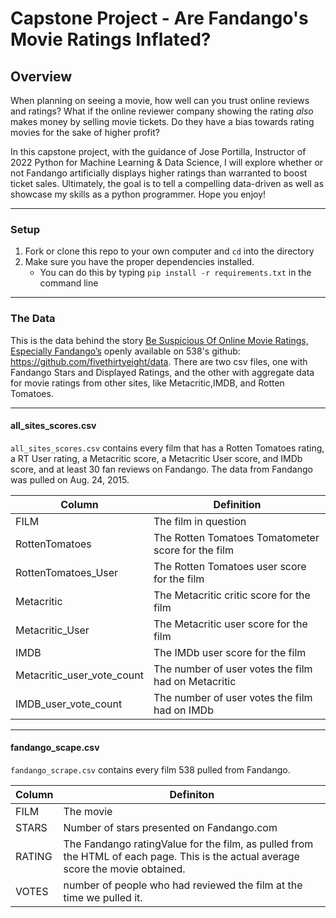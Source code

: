 # Capstone Project - Are Fandango's Movie Ratings Inflated? 
## Overview

When planning on seeing a movie, how well can you trust online reviews and ratings? What if the online reviewer company showing the rating *also* makes money by selling movie tickets. Do they have a bias towards rating movies for the sake of higher profit?

In this capstone project, with the guidance of Jose Portilla, Instructor of 2022 Python for Machine Learning & Data Science, I will explore whether or not Fandango artificially displays higher ratings than warranted to boost ticket sales. Ultimately, the goal is to tell a compelling data-driven as well as showcase my skills as a python programmer. Hope you enjoy!  

----

### Setup

1. Fork or clone this repo to your own computer and `cd` into the directory
2. Make sure you have the proper dependencies installed. 
   -   You can do this by typing `pip install -r requirements.txt` in the command line

----

### The Data

This is the data behind the story [Be Suspicious Of Online Movie Ratings, Especially Fandango’s](http://fivethirtyeight.com/features/fandango-movies-ratings/) openly available on 538's github: https://github.com/fivethirtyeight/data. There are two csv files, one with Fandango Stars and Displayed Ratings, and the other with aggregate data for movie ratings from other sites, like Metacritic,IMDB, and Rotten Tomatoes.

----

#### all_sites_scores.csv


`all_sites_scores.csv` contains every film that has a Rotten Tomatoes rating, a RT User rating, a Metacritic score, a Metacritic User score, and IMDb score, and at least 30 fan reviews on Fandango. The data from Fandango was pulled on Aug. 24, 2015.

Column | Definition
--- | -----------
FILM | The film in question
RottenTomatoes | The Rotten Tomatoes Tomatometer score  for the film
RottenTomatoes_User | The Rotten Tomatoes user score for the film
Metacritic | The Metacritic critic score for the film
Metacritic_User | The Metacritic user score for the film
IMDB | The IMDb user score for the film
Metacritic_user_vote_count | The number of user votes the film had on Metacritic
IMDB_user_vote_count | The number of user votes the film had on IMDb

----

#### fandango_scape.csv

`fandango_scrape.csv` contains every film 538 pulled from Fandango.

Column | Definiton
--- | ---------
FILM | The movie
STARS | Number of stars presented on Fandango.com
RATING |  The Fandango ratingValue for the film, as pulled from the HTML of each page. This is the actual average score the movie obtained.
VOTES | number of people who had reviewed the film at the time we pulled it.
